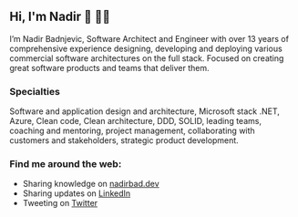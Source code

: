## Hi, I'm Nadir 👋 :man_technologist:

I’m Nadir Badnjevic, Software Architect and Engineer with over 13 years of comprehensive experience designing, developing and deploying various commercial software architectures on the full stack. Focused on creating great software products and teams that deliver them.

### Specialties 
Software and application design and architecture, Microsoft stack .NET, Azure, Clean code, Clean architecture, DDD, SOLID, leading teams, coaching and mentoring, project management, collaborating with customers and stakeholders, strategic product development.

### Find me around the web:
- Sharing knowledge on [nadirbad.dev](https://nadirbad.dev)
- Sharing updates on [LinkedIn](https://www.linkedin.com/in/nadir-badnjevic/)
- Tweeting on [Twitter](https://twitter.com/nadirbad)

<!--
**nadirbad/nadirbad** is a ✨ _special_ ✨ repository because its `README.md` (this file) appears on your GitHub profile.

Here are some ideas to get you started:

- 🔭 I’m currently working on ...
- 🌱 I’m currently learning ...
- 👯 I’m looking to collaborate on ...
- 🤔 I’m looking for help with ...
- 💬 Ask me about ...
- 📫 How to reach me: ...
- 😄 Pronouns: ...
- ⚡ Fun fact: ...
-->
